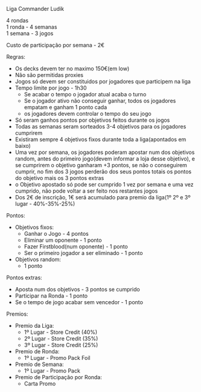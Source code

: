 Liga Commander Ludik<br>

4 rondas<br>
1 ronda - 4 semanas<br>
1 semana - 3 jogos<br>

Custo de participação por semana - 2€<br>

Regras:
- Os decks devem ter no maximo 150€(em low)
- Não são permitidas proxies
- Jogos só devem ser constituidos por jogadores que participem na liga
- Tempo limite por jogo - 1h30
    - Se acabar o tempo o jogador atual acaba o turno
    - Se o jogador ativo não conseguir ganhar, todos os jogadores empatam e ganham 1 ponto cada
    - os jogadores devem controlar o tempo do seu jogo
- Só seram ganhos pontos por objetivos feitos durante os jogos
- Todas as semanas seram sorteados 3-4 objetivos para os jogadores cumprirem
- Existiram sempre 4 objetivos fixos durante toda a liga(apontados em baixo)
- Uma vez por semana, os jogadores poderam apostar num dos objetivos random, antes do primeiro jogo(devem informar a loja desse objetivo), e se cumprirem o objetivo ganharam +3 pontos, se não o conseguirem cumprir, no fim dos 3 jogos perderão dos seus pontos totais os pontos do objetivo mais os 3 pontos extras
- o Objetivo apostado só pode ser cumprido 1 vez por semana e uma vez cumprido, não pode voltar a ser feito nos restantes jogos
- Dos 2€ de inscrição, 1€ será acumulado para premio da liga(1º 2º e 3º lugar - 40%-35%-25%)

Pontos:
- Objetivos fixos:
    - Ganhar o Jogo - 4 pontos
    - Eliminar um oponente - 1 ponto
    - Fazer Firstblood(num oponente) - 1 ponto
    - Ser o primeiro jogador a ser eliminado - 1 ponto
- Objetivos random:
    - 1 ponto

Pontos extras:
- Aposta num dos objetivos - 3 pontos se cumprido
- Participar na Ronda - 1 ponto
- Se o tempo de jogo acabar sem vencedor - 1 ponto

Premios:
- Premio da Liga:
    - 1º Lugar - Store Credit (40%)
    - 2º Lugar - Store Credit (35%)
    - 3º Lugar - Store Credit (25%)
- Premio de Ronda:
    - 1º Lugar - Promo Pack Foil
- Premio de Semana:
    - 1º Lugar - Promo Pack 
- Premio de Participação por Ronda:
    - Carta Promo

